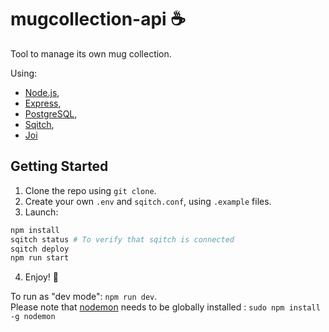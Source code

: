 # mugcollection-api :coffee:

Tool to manage its own mug collection.

Using:

- [Node.js](https://nodejs.org/),
- [Express](https://expressjs.com/),
- [PostgreSQL](https://www.postgresql.org/),
- [Sqitch](https://sqitch.org/),
- [Joi](https://hapi.dev/module/joi/)

## Getting Started

1. Clone the repo using `git clone`.
2. Create your own `.env` and `sqitch.conf`, using `.example` files.
3. Launch:

```bash
npm install
sqitch status # To verify that sqitch is connected
sqitch deploy
npm run start
```

4. Enjoy! :rocket:

To run as "dev mode": `npm run dev`. <br/>
Please note that [nodemon](https://www.npmjs.com/package/nodemon) needs to be globally installed : `sudo npm install -g nodemon`
